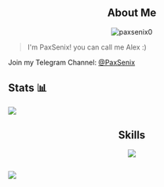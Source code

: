 <h2 align="center">About Me</h2>

<p align="center"> <img src="https://komarev.com/ghpvc/?username=paxsenix0&label=Profile%20views&color=0e75b6&style=flat" alt="paxsenix0" /> </p>
  
> I'm PaxSenix! you can call me Alex :) 
  
 Join my Telegram Channel: [@PaxSenix](https://t.me/PaxSenix) 
  
 ## Stats 📊 
  
 <img src="https://github-readme-stats.vercel.app/api?username=paxsenix0&show_icons=true&count_private=true&hide_border=true" align="center" />   

<h2 align="center">Skills </h2>

<p align="center">
  <a href="https://skillicons.dev">
    <img src="https://skillicons.dev/icons?i=androidstudio,mysql,firebase,python,java,php,ts,js,css,html" />
  </a>
</p>

<p href="https://discord.gg/onlp" align="center">
    <img alt="" src="https://github-readme-stats.vercel.app/api?username=paxsenix0&theme=tokyonight&show_icons=true">
</p>
  
 <img src="https://github-readme-stats.vercel.app/api/top-langs/?username=paxsenix0&layout=compact&hide_border=true" align="center" />  